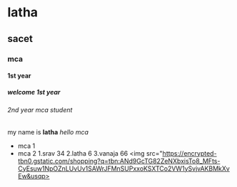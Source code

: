 # latha
## sacet 
### mca
#### 1st year
##### welcome 1st year
###### 2nd year mca student

my name is **latha**
_hello mca_
* mca 1
* mca 2
 1.srav 34
 2.latha 6
 3.vanaja 66
<img src="https://encrypted-tbn0.gstatic.com/shopping?q=tbn:ANd9GcTG82ZeNXbxisTo8_MFts-CyEsuw1NpOZnLUvUv1SAWrJFMnSUPxxoKSXTCo2VW1ySvjvAKBMkXvEw&usqp>
   
